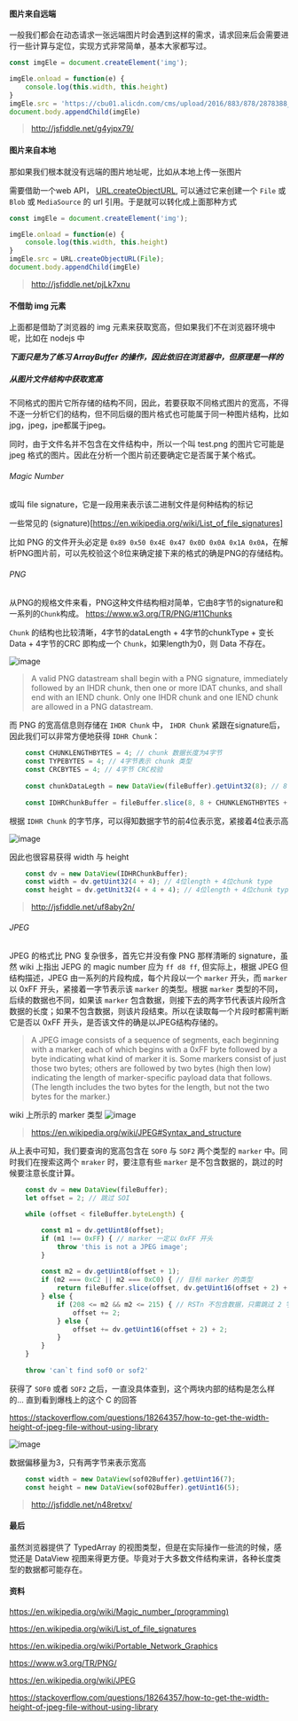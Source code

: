 
#### 图片来自远端

一般我们都会在动态请求一张远端图片时会遇到这样的需求，请求回来后会需要进行一些计算与定位，实现方式非常简单，基本大家都写过。

```javascript
const imgEle = document.createElement('img');

imgEle.onload = function(e) {
    console.log(this.width, this.height)
}
imgEle.src = 'https://cbu01.alicdn.com/cms/upload/2016/883/878/2878388_1073447813.png';
document.body.appendChild(imgEle)
```
> http://jsfiddle.net/g4yjpx79/

#### 图片来自本地

那如果我们根本就没有远端的图片地址呢，比如从本地上传一张图片

需要借助一个web API， [URL.createObjectURL](https://developer.mozilla.org/en-US/docs/Web/API/URL/createObjectURL), 可以通过它来创建一个 `File` 或 `Blob` 或 `MediaSource` 的 url 引用。于是就可以转化成上面那种方式

```javascript
const imgEle = document.createElement('img');

imgEle.onload = function(e) {
    console.log(this.width, this.height)
}
imgEle.src = URL.createObjectURL(File);
document.body.appendChild(imgEle)
```
> http://jsfiddle.net/pjLk7xnu

#### 不借助 img 元素
上面都是借助了浏览器的 img 元素来获取宽高，但如果我们不在浏览器环境中呢，比如在 nodejs 中

***下面只是为了练习 ArrayBuffer 的操作，因此依旧在浏览器中，但原理是一样的***

##### 从图片文件结构中获取宽高

不同格式的图片它所存储的结构不同，因此，若要获取不同格式图片的宽高，不得不逐一分析它们的结构，但不同后缀的图片格式也可能属于同一种图片结构，比如jpg，jpeg，jpe都属于jpeg。

同时，由于文件名并不包含在文件结构中，所以一个叫 test.png 的图片它可能是 jpeg 格式的图片。因此在分析一个图片前还要确定它是否属于某个格式。

###### Magic Number
或叫 file signature，它是一段用来表示该二进制文件是何种结构的标记

一些常见的 (signature)[https://en.wikipedia.org/wiki/List_of_file_signatures]

比如 PNG 的文件开头必定是 `0x89 0x50 0x4E 0x47 0x0D 0x0A 0x1A 0x0A`，在解析PNG图片前，可以先校验这个8位来确定接下来的格式的确是PNG的存储结构。

###### PNG

从PNG的规格文件来看，PNG这种文件结构相对简单，它由8字节的signature和一系列的`Chunk`构成。 https://www.w3.org/TR/PNG/#11Chunks

`Chunk` 的结构也比较清晰，4字节的dataLength + 4字节的chunkType + 变长Data + 4字节的CRC 即构成一个 `Chunk`，如果length为0，则 Data 不存在。

![image](https://user-images.githubusercontent.com/2213424/42680863-c943ab82-86b8-11e8-9663-dafdba5bac13.png)

> A valid PNG datastream shall begin with a PNG signature, immediately followed by an IHDR chunk, then one or more IDAT chunks, and shall end with an IEND chunk. Only one IHDR chunk and one IEND chunk are allowed in a PNG datastream.

而 PNG 的宽高信息则存储在 `IHDR Chunk` 中， `IHDR Chunk` 紧跟在signature后，因此我们可以非常方便地获得 `IDHR Chunk`：
```javascript
    const CHUNKLENGTHBYTES = 4; // chunk 数据长度为4字节
    const TYPEBYTES = 4; // 4字节表示 chunk 类型
    const CRCBYTES = 4; // 4字节 CRC校验
    
    const chunkDataLegth = new DataView(fileBuffer).getUint32(8); // 8 为8位signature偏移
    
    const IDHRChunkBuffer = fileBuffer.slice(8, 8 + CHUNKLENGTHBYTES + TYPEBYTES + chunkDataLegth + CRCBYTES); // 8 为8位signature偏移
```

根据 `IDHR Chunk` 的字节序，可以得知数据字节的前4位表示宽，紧接着4位表示高

![image](https://user-images.githubusercontent.com/2213424/42755259-04586b18-892a-11e8-9efc-fefd1fc5fd05.png)

因此也很容易获得 width 与 height

```javascript
    const dv = new DataView(IDHRChunkBuffer);
    const width = dv.getUint32(4 + 4); // 4位length + 4位chunk type
    const height = dv.getUnit32(4 + 4 + 4); // 4位length + 4位chunk type + 4位width
```
> http://jsfiddle.net/uf8aby2n/


###### JPEG

JPEG 的格式比 PNG 复杂很多，首先它并没有像 PNG 那样清晰的 signature，虽然 wiki 上指出 JEPG 的 magic number 应为 `ff d8 ff`, 但实际上，根据 JPEG 但结构描述，JPEG 由一系列的片段构成，每个片段以一个 `marker` 开头，而 `marker` 以 0xFF 开头，紧接着一字节表示该 `marker` 的类型。根据 `marker` 类型的不同，后续的数据也不同，如果该 `marker` 包含数据，则接下去的两字节代表该片段所含数据的长度；如果不包含数据，则该片段结束。所以在读取每一个片段时都需判断它是否以 0xFF 开头，是否该文件的确是以JPEG结构存储的。

> A JPEG image consists of a sequence of segments, each beginning with a marker, each of which begins with a 0xFF byte followed by a byte indicating what kind of marker it is. Some markers consist of just those two bytes; others are followed by two bytes (high then low) indicating the length of marker-specific payload data that follows. (The length includes the two bytes for the length, but not the two bytes for the marker.)

wiki 上所示的 marker 类型 
![image](https://user-images.githubusercontent.com/2213424/42756605-76bdb50a-892f-11e8-9f71-081bd2c0d12a.png)

> https://en.wikipedia.org/wiki/JPEG#Syntax_and_structure

从上表中可知，我们要查询的宽高包含在 `SOF0` 与 `SOF2` 两个类型的 `marker` 中。同时我们在搜索这两个 `mraker` 时，要注意有些 `marker` 是不包含数据的，跳过的时候要注意长度计算。

```javascript
    const dv = new DataView(fileBuffer);
    let offset = 2; // 跳过 SOI

    while (offset < fileBuffer.byteLength) {

        const m1 = dv.getUint8(offset);
        if (m1 !== 0xFF) { // marker 一定以 0xFF 开头
            throw 'this is not a JPEG image';
        }
        
        const m2 = dv.getUint8(offset + 1);
        if (m2 === 0xC2 || m2 === 0xC0) { // 目标 marker 的类型
            return fileBuffer.slice(offset, dv.getUint16(offset + 2) + offset + 2);
        } else {
            if (208 <= m2 && m2 <= 215) { // RSTn 不包含数据，只需跳过 2 字节
                offset += 2;
            } else {
                offset += dv.getUint16(offset + 2) + 2;
            }
        }
    }
    
    throw 'can`t find sof0 or sof2'
```

获得了 `SOF0` 或者 `SOF2` 之后，一直没具体查到，这个两块内部的结构是怎么样的... 直到看到爆栈上的这个 C 的回答

https://stackoverflow.com/questions/18264357/how-to-get-the-width-height-of-jpeg-file-without-using-library

![image](https://user-images.githubusercontent.com/2213424/42757314-248be650-8932-11e8-8242-6a52b76162f7.png)

数据偏移量为3，只有两字节来表示宽高

```javascript
    const width = new DataView(sof02Buffer).getUint16(7);
    const height = new DataView(sof02Buffer).getUint16(5);
```

> http://jsfiddle.net/n48retxv/


#### 最后
虽然浏览器提供了 TypedArray 的视图类型，但是在实际操作一些流的时候，感觉还是 DataView 视图来得更方便。毕竟对于大多数文件结构来讲，各种长度类型的数据都可能存在。

#### 资料

https://en.wikipedia.org/wiki/Magic_number_(programming)

https://en.wikipedia.org/wiki/List_of_file_signatures

https://en.wikipedia.org/wiki/Portable_Network_Graphics

https://www.w3.org/TR/PNG/

https://en.wikipedia.org/wiki/JPEG

https://stackoverflow.com/questions/18264357/how-to-get-the-width-height-of-jpeg-file-without-using-library





